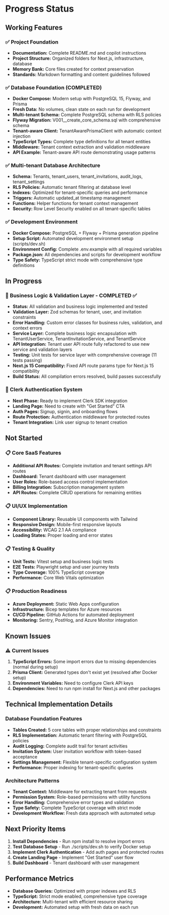 # Progress Status

## Working Features

### ✅ Project Foundation

- **Documentation:** Complete README.md and copilot instructions
- **Project Structure:** Organized folders for Next.js, infrastructure, database
- **Memory Bank:** Core files created for context preservation
- **Standards:** Markdown formatting and content guidelines followed

### ✅ Database Foundation (COMPLETED)

- **Docker Compose:** Modern setup with PostgreSQL 15, Flyway, and Prisma
- **Fresh Data:** No volumes, clean state on each run for development
- **Multi-tenant Schema:** Complete PostgreSQL schema with RLS policies
- **Flyway Migration:** V001\_\_create_core_schema.sql with comprehensive schema
- **Tenant-aware Client:** TenantAwarePrismaClient with automatic context injection
- **TypeScript Types:** Complete type definitions for all tenant entities
- **Middleware:** Tenant context extraction and validation middleware
- **API Example:** Tenant-aware API route demonstrating usage patterns

### ✅ Multi-tenant Database Architecture

- **Schema:** Tenants, tenant_users, tenant_invitations, audit_logs, tenant_settings
- **RLS Policies:** Automatic tenant filtering at database level
- **Indexes:** Optimized for tenant-specific queries and performance
- **Triggers:** Automatic updated_at timestamp management
- **Functions:** Helper functions for tenant context management
- **Security:** Row Level Security enabled on all tenant-specific tables

### ✅ Development Environment

- **Docker Compose:** PostgreSQL + Flyway + Prisma generation pipeline
- **Setup Script:** Automated development environment setup (scripts/dev.sh)
- **Environment Config:** Complete .env.example with all required variables
- **Package.json:** All dependencies and scripts for development workflow
- **Type Safety:** TypeScript strict mode with comprehensive type definitions

## In Progress

### 🔄 Business Logic & Validation Layer - COMPLETED ✅

- **Status:** All validation and business logic implemented and tested
- **Validation Layer:** Zod schemas for tenant, user, and invitation constraints
- **Error Handling:** Custom error classes for business rules, validation, and context errors
- **Service Layer:** Complete business logic encapsulation with TenantUserService, TenantInvitationService, and TenantService
- **API Integration:** Tenant user API route fully refactored to use new service and validation layers
- **Testing:** Unit tests for service layer with comprehensive coverage (11 tests passing)
- **Next.js 15 Compatibility:** Fixed API route params type for Next.js 15 compatibility
- **Build Status:** All compilation errors resolved, build passes successfully

### 🔄 Clerk Authentication System

- **Next Phase:** Ready to implement Clerk SDK integration
- **Landing Page:** Need to create with "Get Started" CTA
- **Auth Pages:** Signup, signin, and onboarding flows
- **Route Protection:** Authentication middleware for protected routes
- **Tenant Integration:** Link user signup to tenant creation

## Not Started

### 📋 Core SaaS Features

- **Additional API Routes:** Complete invitation and tenant settings API routes
- **Dashboard:** Tenant dashboard with user management
- **User Roles:** Role-based access control implementation
- **Billing Integration:** Subscription management system
- **API Routes:** Complete CRUD operations for remaining entities

### 📋 UI/UX Implementation

- **Component Library:** Reusable UI components with Tailwind
- **Responsive Design:** Mobile-first responsive layouts
- **Accessibility:** WCAG 2.1 AA compliance
- **Loading States:** Proper loading and error states

### 📋 Testing & Quality

- **Unit Tests:** Vitest setup and business logic tests
- **E2E Tests:** Playwright setup and user journey tests
- **Type Coverage:** 100% TypeScript coverage
- **Performance:** Core Web Vitals optimization

### 📋 Production Readiness

- **Azure Deployment:** Static Web Apps configuration
- **Infrastructure:** Bicep templates for Azure resources
- **CI/CD Pipeline:** GitHub Actions for automated deployment
- **Monitoring:** Sentry, PostHog, and Azure Monitor integration

## Known Issues

### ⚠️ Current Issues

1. **TypeScript Errors:** Some import errors due to missing dependencies (normal during setup)
2. **Prisma Client:** Generated types don't exist yet (resolved after Docker setup)
3. **Environment Variables:** Need to configure Clerk API keys
4. **Dependencies:** Need to run npm install for Next.js and other packages

## Technical Implementation Details

### Database Foundation Features

- **Tables Created:** 5 core tables with proper relationships and constraints
- **RLS Implementation:** Automatic tenant filtering with PostgreSQL policies
- **Audit Logging:** Complete audit trail for tenant activities
- **Invitation System:** User invitation workflow with token-based acceptance
- **Settings Management:** Flexible tenant-specific configuration system
- **Performance:** Proper indexing for tenant-specific queries

### Architecture Patterns

- **Tenant Context:** Middleware for extracting tenant from requests
- **Permission System:** Role-based permissions with utility functions
- **Error Handling:** Comprehensive error types and validation
- **Type Safety:** Complete TypeScript coverage with strict mode
- **Development Workflow:** Fresh data approach with automated setup

## Next Priority Items

1. **Install Dependencies** - Run npm install to resolve import errors
2. **Test Database Setup** - Run ./scripts/dev.sh to verify Docker setup
3. **Implement Clerk Authentication** - Add auth pages and protected routes
4. **Create Landing Page** - Implement "Get Started" user flow
5. **Build Dashboard** - Tenant dashboard with user management

## Performance Metrics

- **Database Queries:** Optimized with proper indexes and RLS
- **TypeScript:** Strict mode enabled, comprehensive type coverage
- **Architecture:** Multi-tenant with efficient resource sharing
- **Development:** Automated setup with fresh data on each run

